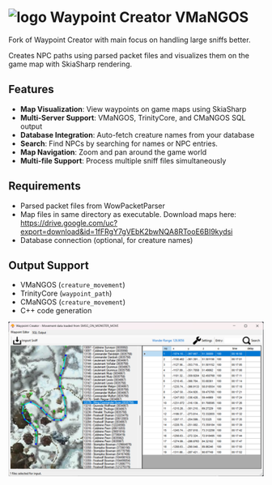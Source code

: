 # ![logo](images/Fire%20Elemental.png) Waypoint Creator VMaNGOS

Fork of Waypoint Creator with main focus on handling large sniffs better.

Creates NPC paths using parsed packet files and visualizes them on the game map with SkiaSharp rendering.

## Features

- **Map Visualization**: View waypoints on game maps using SkiaSharp
- **Multi-Server Support**: VMaNGOS, TrinityCore, and CMaNGOS SQL output
- **Database Integration**: Auto-fetch creature names from your database
- **Search**: Find NPCs by searching for names or NPC entries.
- **Map Navigation**: Zoom and pan around the game world
- **Multi-file Support**: Process multiple sniff files simultaneously

## Requirements

- Parsed packet files from WowPacketParser
- Map files in same directory as executable. Download maps here: https://drive.google.com/uc?export=download&id=1fFRgY7gVEbK2bwNQA8RTooE6BI9kydsi
- Database connection (optional, for creature names)

## Output Support

- VMaNGOS (`creature_movement`)
- TrinityCore (`waypoint_path`)
- CMaNGOS (`creature_movement`)
- C++ code generation

![main_window](images/main_window.png)
